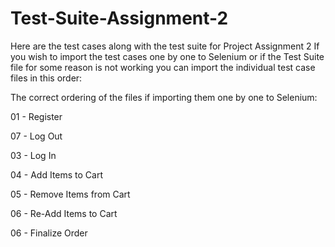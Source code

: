 # Test-Suite-Assignment-2
Here are the test cases along with the test suite for Project Assignment 2
If you wish to import the test cases one by one to Selenium or if the Test Suite file for
some reason is not working you can import the individual test case files in this order:

The correct ordering of the files if importing them one by one to Selenium:

01 - Register

07 - Log Out

03 - Log In

04 - Add Items to Cart

05 - Remove Items from Cart

06 - Re-Add Items to Cart

06 - Finalize Order
